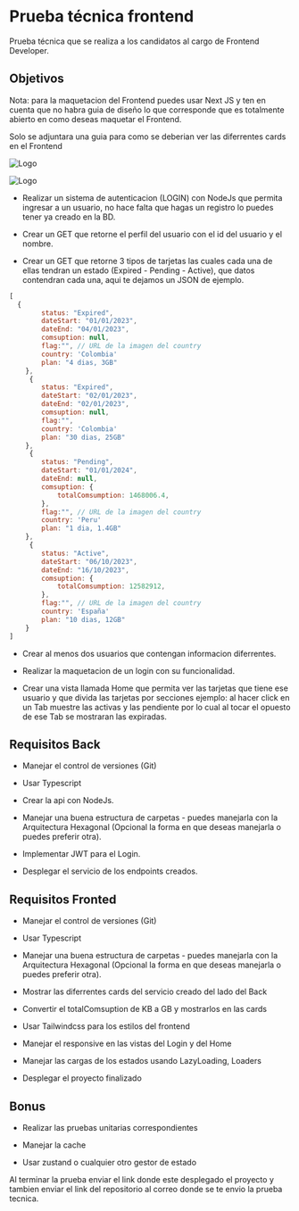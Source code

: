 # Prueba técnica frontend

Prueba técnica que se realiza a los candidatos al cargo de Frontend Developer.

## Objetivos

Nota: para la maquetacion del Frontend puedes usar Next JS y ten en cuenta que no habra guia de diseño lo que corresponde que es totalmente abierto en como deseas maquetar el Frontend.

Solo se adjuntara una guia para como se deberian ver las diferrentes cards en el Frontend

![Logo](https://res.cloudinary.com/dwx09pwkr/image/upload/v1696868567/Holafly/s4dryoh9rtu1cshyys18.png)

![Logo](https://res.cloudinary.com/dwx09pwkr/image/upload/v1696868567/Holafly/wq0ci1pyltmdcx6qwi96.png)

- Realizar un sistema de autenticacion (LOGIN) con NodeJs que permita ingresar a un usuario, no hace falta que hagas un registro lo puedes tener ya creado en la BD.

- Crear un GET que retorne el perfil del usuario con el id del usuario y el nombre.

- Crear un GET que retorne 3 tipos de tarjetas las cuales cada una de ellas tendran un estado (Expired - Pending - Active), que datos contendran cada una, aqui te dejamos un JSON de ejemplo.

```javascript
[
  {
        status: "Expired",
        dateStart: "01/01/2023",
        dateEnd: "04/01/2023",
        comsuption: null,
        flag:"", // URL de la imagen del country
        country: 'Colombia'
        plan: "4 dias, 3GB"
    },
     {
        status: "Expired",
        dateStart: "02/01/2023",
        dateEnd: "02/01/2023",
        comsuption: null,
        flag:"",
        country: 'Colombia'
        plan: "30 dias, 25GB"
    },
     {
        status: "Pending",
        dateStart: "01/01/2024",
        dateEnd: null,
        comsuption: {
            totalComsumption: 1468006.4,
        },
        flag:"", // URL de la imagen del country
        country: 'Peru'
        plan: "1 dia, 1.4GB"
    },
     {
        status: "Active",
        dateStart: "06/10/2023",
        dateEnd: "16/10/2023",
        comsuption: {
            totalComsumption: 12582912,
        },
        flag:"", // URL de la imagen del country
        country: 'España'
        plan: "10 dias, 12GB"
    }
]
```

- Crear al menos dos usuarios que contengan informacion diferrentes.

- Realizar la maquetacion de un login con su funcionalidad.

- Crear una vista llamada Home que permita ver las tarjetas que tiene ese usuario y que divida las tarjetas por secciones ejemplo: al hacer click en un Tab muestre las activas y las pendiente por lo cual al tocar el opuesto de ese Tab se mostraran las expiradas.

## Requisitos Back

- Manejar el control de versiones (Git)

- Usar Typescript

- Crear la api con NodeJs.

- Manejar una buena estructura de carpetas - puedes manejarla con la Arquitectura Hexagonal (Opcional la forma en que deseas manejarla o puedes preferir otra).

- Implementar JWT para el Login.

- Desplegar el servicio de los endpoints creados.

## Requisitos Fronted

- Manejar el control de versiones (Git)

- Usar Typescript

- Manejar una buena estructura de carpetas - puedes manejarla con la Arquitectura Hexagonal (Opcional la forma en que deseas manejarla o puedes preferir otra).

- Mostrar las diferrentes cards del servicio creado del lado del Back

- Convertir el totalComsuption de KB a GB y mostrarlos en las cards

- Usar Tailwindcss para los estilos del frontend

- Manejar el responsive en las vistas del Login y del Home

- Manejar las cargas de los estados usando LazyLoading, Loaders

- Desplegar el proyecto finalizado

## Bonus

- Realizar las pruebas unitarias correspondientes

- Manejar la cache

- Usar zustand o cualquier otro gestor de estado

Al terminar la prueba enviar el link donde este desplegado el proyecto y tambien enviar el link del repositorio al correo donde se te envio la prueba tecnica.
